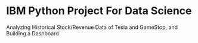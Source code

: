 # IBM Python Project For Data Science
Analyzing Historical Stock/Revenue Data of Tesla and GameStop, and Building a Dashboard
